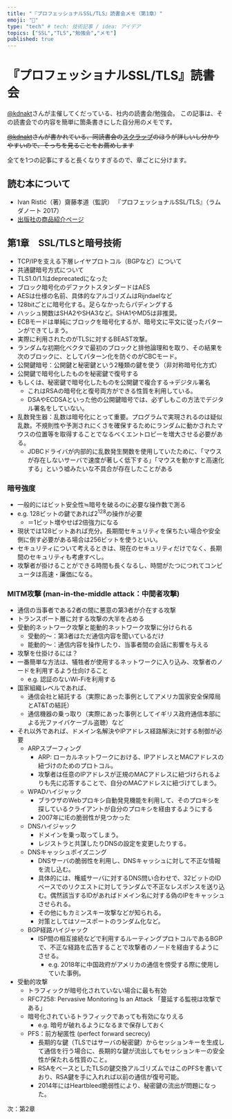 ```yaml
---
title: "『プロフェッショナルSSL/TLS』読書会メモ（第1章）"
emoji: "📝"
type: "tech" # tech: 技術記事 / idea: アイデア
topics: ["SSL","TLS","勉強会","メモ"]
published: true
---
```


# 『プロフェッショナルSSL/TLS』読書会

[@kdnakt](https://zenn.dev/kdnakt)さんが主催してくだっている、社内の読書会/勉強会。
この記事は、その読書会での内容を簡単に箇条書きにした自分用のメモです。

~~[@kdnakt](https://zenn.dev/kdnakt)さんが書かれている、同読書会の[スクラップ](https://zenn.dev/kdnakt/scraps/1146d7c00cd3ce)のほうが詳しいし分かりやすいので、そっちを見ることをお薦めします~~

全てを1つの記事にすると長くなりすぎるので、章ごとに分けます。

## 読む本について

- Ivan Ristić（著）齋藤孝道（監訳） 『プロフェッショナルSSL/TLS』（ラムダノート 2017）
- [出版社の商品紹介ページ](https://www.lambdanote.com/products/tls)

## 第1章　SSL/TLSと暗号技術

- TCP/IPを支える下層レイヤプロトコル（BGPなど）について
- 共通鍵暗号方式について
- TLS1.0/1.1はdeprecatedになった
- ブロック暗号化のデファクトスタンダードはAES
- AESは仕様の名前、具体的なアルゴリズムはRijndaelなど
- 128bitごとに暗号化する。足らなかったらパディングする
- ハッシュ関数はSHA2やSHA3など。SHA1やMD5は非推奨。
- ECBモードは単純にブロックを暗号化するが、暗号文に平文に従ったパターンができてしまう。
- 実際に利用されたのがTLSに対するBEAST攻撃。
- ランダムな初期化ベクタで最初のブロックと排他論理和を取り、その結果を次のブロックに、としてパターン化を防ぐのがCBCモード。
- 公開鍵暗号：公開鍵と秘密鍵という2種類の鍵を使う（非対称暗号化方式）
- 公開鍵で暗号化したものを秘密鍵で復号する
- もしくは、秘密鍵で暗号化したものを公開鍵で複合する→デジタル署名
  - これはRSAの暗号化と復号両方ができる性質を利用している。
  - DSAやECDSAといった他の公開鍵暗号では、必ずしもこの方法でデジタル署名をしていない。
- 乱数発生器：乱数は暗号化にとって重要。プログラムで実現されるのは疑似乱数。不規則性や予測されにくさを確保するためにランダムに動かされたマウスの位置等を取得することでなるべくエントロピーを増大させる必要がある。
  - JDBCドライバが内部的に乱数発生関数を使用していたために、「マウスが存在しないサーバで速度が著しく低下する」「マウスを動かすと高速化する」という嘘みたいな不具合が存在したことがある

### 暗号強度

- 一般的にはビット安全性≒暗号を破るのに必要な操作数で測る
- e.g. 128ビットの鍵であれば$2^{128}$の操作が必要
  - ＝1ビット増やせば2倍強力になる
- 現状では128ビットあれば充分。長期間セキュリティを保ちたい場合や安全側に倒す必要がある場合は256ビットを使うといい。
- セキュリティについて考えるときは、現在のセキュリティだけでなく、長期間のセキュリティも考慮すべし。
- 攻撃者が掛けることができる時間も長くなるし、時間がたつにつれてコンピュータは高速・廉価になる。

### MITM攻撃 (man-in-the-middle attack：中間者攻撃)

- 通信の当事者である2者の間に悪意の第3者が介在する攻撃
- トランスポート層に対する攻撃の大半を占める
- 受動的ネットワーク攻撃と能動的ネットワーク攻撃に分けられる
  - 受動的～：第3者はただ通信内容を聞いているだけ
  - 能動的～：通信内容を操作したり、当事者間の会話に影響を与える
- 攻撃を仕掛けるには？
- 一番簡単な方法は、犠牲者が使用するネットワークに入り込み、攻撃者のノードを利用するよう仕向けること
  - e.g. 認証のないWi-Fiを利用する
- 国家組織レベルであれば、
  - 通信会社と結託する（実際にあった事例としてアメリカ国家安全保障局とAT&Tの結託）
  - 通信機器の乗っ取り（実際にあった事例としてイギリス政府通信本部による光ファイバケーブル盗聴）など
- それ以外であれば、ドメイン名解決やIPアドレス経路解決に対する制御が必要
  - ARPスプーフィング
    - ARP: ローカルネットワークにおける、IPアドレスとMACアドレスの紐づけのためのプロトコル。
    - 攻撃者は任意のIPアドレスが正規のMACアドレスに紐づけられるよりも先に応答することで、自分のMACアドレスに紐づけてしまう。
  - WPADハイジャック
    - ブラウザのWebプロキシ自動発見機能を利用して、そのプロキシを探しているクライアントが自分のプロキシを経由するようにする
    - 2007年にIEの脆弱性が見つかった
  - DNSハイジャック
    - ドメインを乗っ取ってしまう。
    - レジストラと共謀したりDNSの設定を変更したりする。
  - DNSキャッシュポイズニング
    - DNSサーバの脆弱性を利用し、DNSキャッシュに対して不正な情報を流し込む。
    - 具体的には、権威サーバに対するDNS問い合わせで、32ビットのIDベースでのリクエストに対してランダムで不正なレスポンスを送り込む。偶然該当するIDがあればドメイン名に対する偽のIPをキャッシュさせられる。
    - その他にもカミンスキー攻撃などが知られる。
    - 対策としてはソースポートのランダム化など。
  - BGP経路ハイジャック
    - ISP間の相互接続などで利用するルーティングプロトコルであるBGPで、不正な経路を広告することで攻撃者のノードを経由するようにさせる。
      - e.g. 2018年に中国政府がアメリカの通信を傍受する際に使用していた事例。
- 受動的攻撃
  - トラフィックが暗号化されていない場合に最も有効
  - RFC7258: Pervasive Monitoring Is an Attack 「蔓延する監視は攻撃である」
  - 暗号化されているトラフィックであっても有効になりえる
    - e.g. 暗号が破れるようになるまで保存しておく
  - PFS：前方秘匿性 (perfect forward secrecy)
    - 長期的な鍵（TLSではサーバの秘密鍵）からセッションキーを生成して通信を行う場合に、長期的な鍵が流出してもセッションキーの安全性が保たれる性質のこと。
    - RSAをベースとしたTLSの鍵交換アルゴリズムではこのPFSを書いており、RSA鍵を手に入れれば以前の通信が復号可能。
    - 2014年にはHeartbleed脆弱性により、秘密鍵の流出が問題になった。

次：第2章